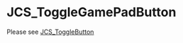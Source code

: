 # JCS_ToggleGamePadButton

Please see [JCS_ToggleButton](https://jcs090218.github.io/JCSUnity/ScriptReference/index.html?page=UI_sl_Button_sl_System_sl_JCS_ToggleButton)
